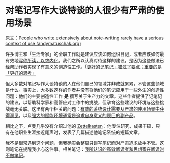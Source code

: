 # 对笔记写作大谈特谈的人很少有严肃的使用场景

原文：[People who write extensively about note-writing rarely have a serious context of use (andymatuschak.org)](https://notes.andymatuschak.org/zUMFE66dxeweppDvgbNAb5hukXzXQu8ErVNv)

许多博主和「生活专家」的全职工作就是建议应该如何组织日记，或者应该如何最有效地[写你所读，以求内化](https://notes.andymatuschak.org/zg3fYweZpbHeBTpcYke5mF4ZfrJutYcQEtFo)。我们之所以认真对待这样的建议，是因为这些做法已经帮助作者实现了有意义的创造性工作。[「更好的记笔记」错过了要点；重要的是「更好的思考」](https://notes.andymatuschak.org/z7kEFe6NfUSgtaDuUjST1oczKKzQQeQWk4Dbc)

但大多数对笔记写作大谈特谈的人在他们自己的领域并非成就累累，不管这些领域是什么。事实上，大多数这样的作者并没有将他们的笔记应用于一些外生的创造性问题：他们的主要创造性工作 **是** 撰写关于生产力的文章。这些作者提供了记笔记的建议，以帮助科学家和高管应对工作中的挑战，但孕育这些建议的环境与这些挑战毫无关联。这里有两个相关的问题：[有效的系统设计需要从严肃的使用场景中获得洞见](https://notes.andymatuschak.org/z3H98n8DGZmu8XArqHZVsckyWvbTe8wK4kAt2)，以及[强大的赋能环境通常是追求自身意义的项目的副产品](https://notes.andymatuschak.org/z4N6d29XL2PZXCa64HPcxA64RGWDb6Cagc1gs)。

相比之下，卢曼几乎没有介绍过他的 [Zettelkasten](https://notes.andymatuschak.org/z2QvtE9w5zs49x7WUeG8Ut1vywHDLiG2Wkm9p)：他专注研究，成果丰硕，只有在他职业生涯接近尾声时，发表了几篇描述他笔记系统的短篇文章。

我不是很常遇到这个问题，但我确实会整周只谈写笔记而对严肃追求放手不管。这则笔记在提醒我小心这件事。相关笔记：[我所认识的高效阅读者和思想家在阅读时不做笔记](https://notes.andymatuschak.org/z6GNVv6RyFDewy11ZgXzce8agWxSLwJ6Ub5Rw)。